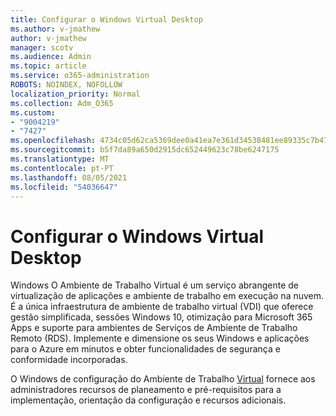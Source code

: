 ```yaml
---
title: Configurar o Windows Virtual Desktop
ms.author: v-jmathew
author: v-jmathew
manager: scotv
ms.audience: Admin
ms.topic: article
ms.service: o365-administration
ROBOTS: NOINDEX, NOFOLLOW
localization_priority: Normal
ms.collection: Adm_O365
ms.custom:
- "9004219"
- "7427"
ms.openlocfilehash: 4734c05d62ca5369dee0a41ea7e361d34538481ee89335c7b47dfe4e9d2966cd
ms.sourcegitcommit: b5f7da89a650d2915dc652449623c78be6247175
ms.translationtype: MT
ms.contentlocale: pt-PT
ms.lasthandoff: 08/05/2021
ms.locfileid: "54036647"
---
```

# <a name="set-up-windows-virtual-desktop"></a>Configurar o Windows Virtual Desktop

Windows O Ambiente de Trabalho Virtual é um serviço abrangente de virtualização de aplicações e ambiente de trabalho em execução na nuvem. É a única infraestrutura de ambiente de trabalho virtual (VDI) que oferece gestão simplificada, sessões Windows 10, otimização para Microsoft 365 Apps e suporte para ambientes de Serviços de Ambiente de Trabalho Remoto (RDS). Implemente e dimensione os seus Windows e aplicações para o Azure em minutos e obter funcionalidades de segurança e conformidade incorporadas.

O Windows de configuração do Ambiente de Trabalho [Virtual](https://go.microsoft.com/fwlink/?linkid=2146236) fornece aos administradores recursos de planeamento e pré-requisitos para a implementação, orientação da configuração e recursos adicionais.
